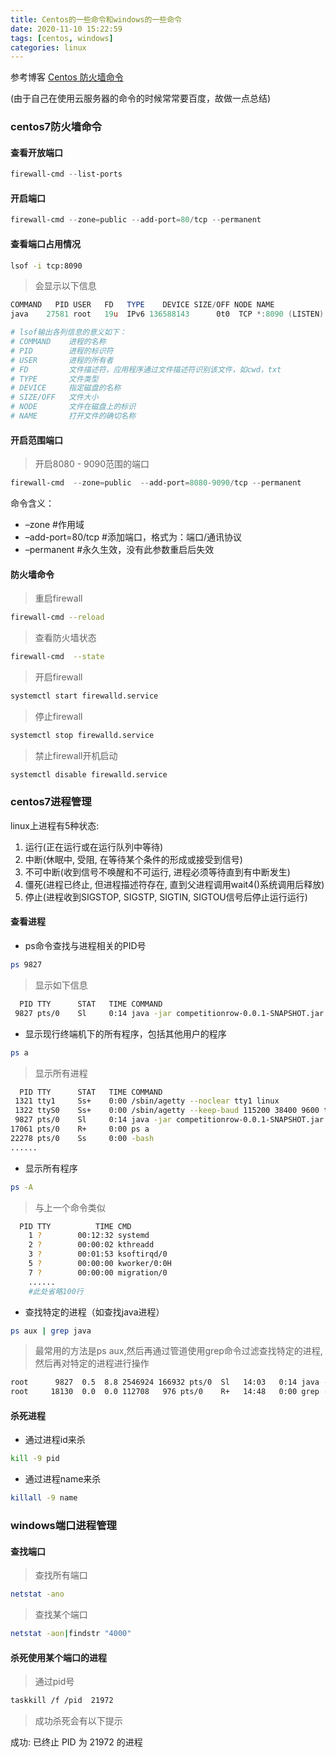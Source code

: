 ```yaml
---
title: Centos的一些命令和windows的一些命令
date: 2020-11-10 15:22:59
tags: [centos, windows]
categories: linux
---
```


参考博客
[Centos 防火墙命令](https://blog.csdn.net/qq_32923745/article/details/78048822)

(由于自己在使用云服务器的命令的时候常常要百度，故做一点总结)

### centos7防火墙命令

#### 查看开放端口

```powershell
firewall-cmd --list-ports
```

#### 开启端口

```powershell
firewall-cmd --zone=public --add-port=80/tcp --permanent
```

#### 查看端口占用情况

```bash
lsof -i tcp:8090
```

> 会显示以下信息

```powershell
COMMAND   PID USER   FD   TYPE    DEVICE SIZE/OFF NODE NAME
java    27581 root   19u  IPv6 136588143      0t0  TCP *:8090 (LISTEN)

# lsof输出各列信息的意义如下：
# COMMAND    进程的名称
# PID        进程的标识符
# USER       进程的所有者
# FD         文件描述符，应用程序通过文件描述符识别该文件，如cwd，txt
# TYPE       文件类型
# DEVICE     指定磁盘的名称
# SIZE/OFF   文件大小
# NODE       文件在磁盘上的标识
# NAME       打开文件的确切名称
```

#### 开启范围端口

> 开启8080 - 9090范围的端口

```powershell
firewall-cmd  --zone=public  --add-port=8080-9090/tcp --permanent
```

命令含义：

- –zone								#作用域
- –add-port=80/tcp 	      #添加端口，格式为：端口/通讯协议
- –permanent                     #永久生效，没有此参数重启后失效

#### 防火墙命令

> 重启firewall

```bash
firewall-cmd --reload
```

> 查看防火墙状态

```bash
firewall-cmd  --state
```

> 开启firewall

```bash
systemctl start firewalld.service
```

> 停止firewall

```bash
systemctl stop firewalld.service
```

> 禁止firewall开机启动

```bash
systemctl disable firewalld.service
```



### centos7进程管理

linux上进程有5种状态:
1. 运行(正在运行或在运行队列中等待)
2. 中断(休眠中, 受阻, 在等待某个条件的形成或接受到信号)
3. 不可中断(收到信号不唤醒和不可运行, 进程必须等待直到有中断发生)
4. 僵死(进程已终止, 但进程描述符存在, 直到父进程调用wait4()系统调用后释放)
5. 停止(进程收到SIGSTOP, SIGSTP, SIGTIN, SIGTOU信号后停止运行运行)

#### 查看进程

- ps命令查找与进程相关的PID号

```bash
ps 9827
```

> 显示如下信息

```bash
  PID TTY      STAT   TIME COMMAND
 9827 pts/0    Sl     0:14 java -jar competitionrow-0.0.1-SNAPSHOT.jar
```



- 显示现行终端机下的所有程序，包括其他用户的程序

```bash
ps a
```

> 显示所有进程

```bash
  PID TTY      STAT   TIME COMMAND
 1321 tty1     Ss+    0:00 /sbin/agetty --noclear tty1 linux
 1322 ttyS0    Ss+    0:00 /sbin/agetty --keep-baud 115200 38400 9600 ttyS0 vt220
 9827 pts/0    Sl     0:14 java -jar competitionrow-0.0.1-SNAPSHOT.jar
17061 pts/0    R+     0:00 ps a
22278 pts/0    Ss     0:00 -bash
......
```



- 显示所有程序

```bash
ps -A
```

> 与上一个命令类似

```bash
  PID TTY          TIME CMD
    1 ?        00:12:32 systemd
    2 ?        00:00:02 kthreadd
    3 ?        00:01:53 ksoftirqd/0
    5 ?        00:00:00 kworker/0:0H
    7 ?        00:00:00 migration/0
    ......  
    #此处省略100行
```



- 查找特定的进程（如查找java进程）

```bash
ps aux | grep java
```

> 最常用的方法是ps aux,然后再通过管道使用grep命令过滤查找特定的进程,然后再对特定的进程进行操作

```bash
root      9827  0.5  8.8 2546924 166932 pts/0  Sl   14:03   0:14 java -jar competitionrow-0.0.1-SNAPSHOT.jar
root     18130  0.0  0.0 112708   976 pts/0    R+   14:48   0:00 grep --color=auto java
```



#### 杀死进程

- 通过进程id来杀

```bash
kill -9 pid
```

- 通过进程name来杀

```bash
killall -9 name
```



### windows端口进程管理

#### 查找端口

> 查找所有端口

```bash
netstat -ano
```

> 查找某个端口

```bash
netstat -aon|findstr "4000"
```

#### 杀死使用某个端口的进程

> 通过pid号

```bash
taskkill /f /pid  21972
```

> 成功杀死会有以下提示

成功: 已终止 PID 为 21972 的进程